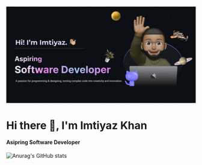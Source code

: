 ![Design and Development](https://github.com/ImtiyazKhan1/ImtiyazKhan1/blob/main/Make%20your%20README.png)

# Hi there 👋, I'm Imtiyaz Khan
#### Asipring Software Developer

![Anurag's GitHub stats](https://github-readme-stats.vercel.app/api?username=ImtiyazKhan1&show_icons=true&theme=radical)

<!-- Skills: VUE JS / REACT / JS / HTML / CSS--> 

<!--I’m currently working on this page. --> 






